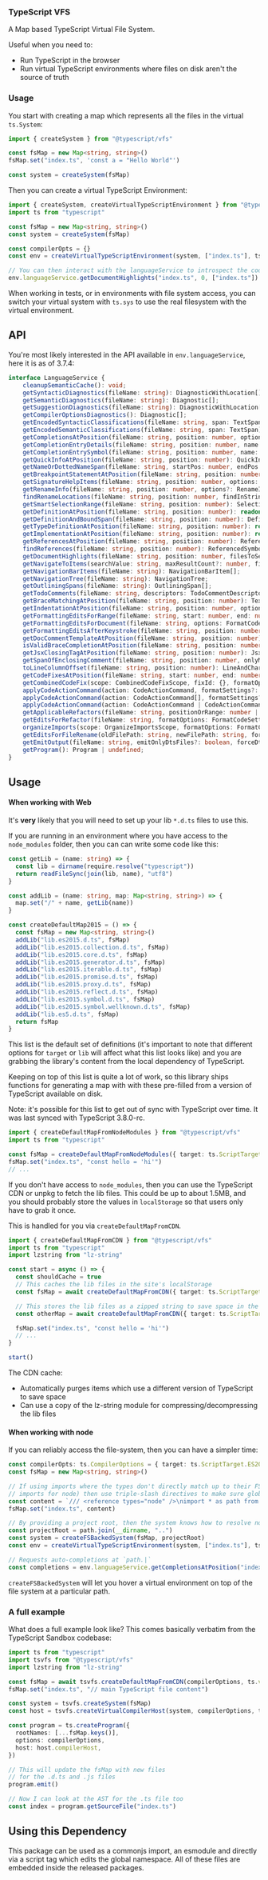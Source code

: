 ### TypeScript VFS

A Map based TypeScript Virtual File System.

Useful when you need to:

- Run TypeScript in the browser
- Run virtual TypeScript environments where files on disk aren't the source of truth

### Usage

You start with creating a map which represents all the files in the virtual `ts.System`:

```ts
import { createSystem } from "@typescript/vfs"

const fsMap = new Map<string, string>()
fsMap.set("index.ts", 'const a = "Hello World"')

const system = createSystem(fsMap)
```

Then you can create a virtual TypeScript Environment:

```ts
import { createSystem, createVirtualTypeScriptEnvironment } from "@typescript/vfs"
import ts from "typescript"

const fsMap = new Map<string, string>()
const system = createSystem(fsMap)

const compilerOpts = {}
const env = createVirtualTypeScriptEnvironment(system, ["index.ts"], ts, compilerOpts)

// You can then interact with the languageService to introspect the code
env.languageService.getDocumentHighlights("index.ts", 0, ["index.ts"])
```

When working in tests, or in environments with file system access, you can switch your virtual system with `ts.sys` to use the real filesystem with the virtual environment.

## API

You're most likely interested in the API available in `env.languageService`, here it is as of 3.7.4:

<!-- prettier-ignore-start -->

```ts
interface LanguageService {
    cleanupSemanticCache(): void;
    getSyntacticDiagnostics(fileName: string): DiagnosticWithLocation[];
    getSemanticDiagnostics(fileName: string): Diagnostic[];
    getSuggestionDiagnostics(fileName: string): DiagnosticWithLocation[];
    getCompilerOptionsDiagnostics(): Diagnostic[];
    getEncodedSyntacticClassifications(fileName: string, span: TextSpan): Classifications;
    getEncodedSemanticClassifications(fileName: string, span: TextSpan): Classifications;
    getCompletionsAtPosition(fileName: string, position: number, options: GetCompletionsAtPositionOptions | undefined): WithMetadata<CompletionInfo> | undefined;
    getCompletionEntryDetails(fileName: string, position: number, name: string, formatOptions: FormatCodeOptions | FormatCodeSettings | undefined, source: string | undefined, preferences: UserPreferences | undefined): CompletionEntryDetails | undefined;
    getCompletionEntrySymbol(fileName: string, position: number, name: string, source: string | undefined): Symbol | undefined;
    getQuickInfoAtPosition(fileName: string, position: number): QuickInfo | undefined;
    getNameOrDottedNameSpan(fileName: string, startPos: number, endPos: number): TextSpan | undefined;
    getBreakpointStatementAtPosition(fileName: string, position: number): TextSpan | undefined;
    getSignatureHelpItems(fileName: string, position: number, options: SignatureHelpItemsOptions | undefined): SignatureHelpItems | undefined;
    getRenameInfo(fileName: string, position: number, options?: RenameInfoOptions): RenameInfo;
    findRenameLocations(fileName: string, position: number, findInStrings: boolean, findInComments: boolean, providePrefixAndSuffixTextForRename?: boolean): readonly RenameLocation[] | undefined;
    getSmartSelectionRange(fileName: string, position: number): SelectionRange;
    getDefinitionAtPosition(fileName: string, position: number): readonly DefinitionInfo[] | undefined;
    getDefinitionAndBoundSpan(fileName: string, position: number): DefinitionInfoAndBoundSpan | undefined;
    getTypeDefinitionAtPosition(fileName: string, position: number): readonly DefinitionInfo[] | undefined;
    getImplementationAtPosition(fileName: string, position: number): readonly ImplementationLocation[] | undefined;
    getReferencesAtPosition(fileName: string, position: number): ReferenceEntry[] | undefined;
    findReferences(fileName: string, position: number): ReferencedSymbol[] | undefined;
    getDocumentHighlights(fileName: string, position: number, filesToSearch: string[]): DocumentHighlights[] | undefined;
    getNavigateToItems(searchValue: string, maxResultCount?: number, fileName?: string, excludeDtsFiles?: boolean): NavigateToItem[];
    getNavigationBarItems(fileName: string): NavigationBarItem[];
    getNavigationTree(fileName: string): NavigationTree;
    getOutliningSpans(fileName: string): OutliningSpan[];
    getTodoComments(fileName: string, descriptors: TodoCommentDescriptor[]): TodoComment[];
    getBraceMatchingAtPosition(fileName: string, position: number): TextSpan[];
    getIndentationAtPosition(fileName: string, position: number, options: EditorOptions | EditorSettings): number;
    getFormattingEditsForRange(fileName: string, start: number, end: number, options: FormatCodeOptions | FormatCodeSettings): TextChange[];
    getFormattingEditsForDocument(fileName: string, options: FormatCodeOptions | FormatCodeSettings): TextChange[];
    getFormattingEditsAfterKeystroke(fileName: string, position: number, key: string, options: FormatCodeOptions | FormatCodeSettings): TextChange[];
    getDocCommentTemplateAtPosition(fileName: string, position: number): TextInsertion | undefined;
    isValidBraceCompletionAtPosition(fileName: string, position: number, openingBrace: number): boolean;
    getJsxClosingTagAtPosition(fileName: string, position: number): JsxClosingTagInfo | undefined;
    getSpanOfEnclosingComment(fileName: string, position: number, onlyMultiLine: boolean): TextSpan | undefined;
    toLineColumnOffset(fileName: string, position: number): LineAndCharacter;
    getCodeFixesAtPosition(fileName: string, start: number, end: number, errorCodes: readonly number[], formatOptions: FormatCodeSettings, preferences: UserPreferences): readonly CodeFixAction[];
    getCombinedCodeFix(scope: CombinedCodeFixScope, fixId: {}, formatOptions: FormatCodeSettings, preferences: UserPreferences): CombinedCodeActions;
    applyCodeActionCommand(action: CodeActionCommand, formatSettings?: FormatCodeSettings): Promise<ApplyCodeActionCommandResult>;
    applyCodeActionCommand(action: CodeActionCommand[], formatSettings?: FormatCodeSettings): Promise<ApplyCodeActionCommandResult[]>;
    applyCodeActionCommand(action: CodeActionCommand | CodeActionCommand[], formatSettings?: FormatCodeSettings): Promise<ApplyCodeActionCommandResult | ApplyCodeActionCommandResult[]>;
    getApplicableRefactors(fileName: string, positionOrRange: number | TextRange, preferences: UserPreferences | undefined): ApplicableRefactorInfo[];
    getEditsForRefactor(fileName: string, formatOptions: FormatCodeSettings, positionOrRange: number | TextRange, refactorName: string, actionName: string, preferences: UserPreferences | undefined): RefactorEditInfo | undefined;
    organizeImports(scope: OrganizeImportsScope, formatOptions: FormatCodeSettings, preferences: UserPreferences | undefined): readonly FileTextChanges[];
    getEditsForFileRename(oldFilePath: string, newFilePath: string, formatOptions: FormatCodeSettings, preferences: UserPreferences | undefined): readonly FileTextChanges[];
    getEmitOutput(fileName: string, emitOnlyDtsFiles?: boolean, forceDtsEmit?: boolean): EmitOutput;
    getProgram(): Program | undefined;
}
```
<!-- prettier-ignore-end -->

## Usage

#### When working with Web

It's **very** likely that you will need to set up your lib `*.d.ts` files to use this.

If you are running in an environment where you have access to the `node_modules` folder, then you can can write some code like this:

```ts
const getLib = (name: string) => {
  const lib = dirname(require.resolve("typescript"))
  return readFileSync(join(lib, name), "utf8")
}

const addLib = (name: string, map: Map<string, string>) => {
  map.set("/" + name, getLib(name))
}

const createDefaultMap2015 = () => {
  const fsMap = new Map<string, string>()
  addLib("lib.es2015.d.ts", fsMap)
  addLib("lib.es2015.collection.d.ts", fsMap)
  addLib("lib.es2015.core.d.ts", fsMap)
  addLib("lib.es2015.generator.d.ts", fsMap)
  addLib("lib.es2015.iterable.d.ts", fsMap)
  addLib("lib.es2015.promise.d.ts", fsMap)
  addLib("lib.es2015.proxy.d.ts", fsMap)
  addLib("lib.es2015.reflect.d.ts", fsMap)
  addLib("lib.es2015.symbol.d.ts", fsMap)
  addLib("lib.es2015.symbol.wellknown.d.ts", fsMap)
  addLib("lib.es5.d.ts", fsMap)
  return fsMap
}
```

This list is the default set of definitions (it's important to note that different options for `target` or `lib` will affect what this list looks like) and you are grabbing the library's content from the local dependency of TypeScript.

Keeping on top of this list is quite a lot of work, so this library ships functions for generating a map with with these pre-filled from a version of TypeScript available on disk.

Note: it's possible for this list to get out of sync with TypeScript over time. It was last synced with TypeScript 3.8.0-rc.

```ts
import { createDefaultMapFromNodeModules } from "@typescript/vfs"
import ts from "typescript"

const fsMap = createDefaultMapFromNodeModules({ target: ts.ScriptTarget.ES2015 })
fsMap.set("index.ts", "const hello = 'hi'")
// ...
```

If you don't have access to `node_modules`, then you can use the TypeScript CDN or unpkg to fetch the lib files. This could be up to about 1.5MB, and you should probably store the values in `localStorage` so that users only have to grab it once.

This is handled for you via `createDefaultMapFromCDN`.

```ts
import { createDefaultMapFromCDN } from "@typescript/vfs"
import ts from "typescript"
import lzstring from "lz-string"

const start = async () => {
  const shouldCache = true
  // This caches the lib files in the site's localStorage
  const fsMap = await createDefaultMapFromCDN({ target: ts.ScriptTarget.ES2015 }, "3.7.3", shouldCache, ts)

  // This stores the lib files as a zipped string to save space in the cache
  const otherMap = await createDefaultMapFromCDN({ target: ts.ScriptTarget.ES2015 }, "3.7.3", shouldCache, ts, lzstring)

  fsMap.set("index.ts", "const hello = 'hi'")
  // ...
}

start()
```

The CDN cache:

- Automatically purges items which use a different version of TypeScript to save space
- Can use a copy of the lz-string module for compressing/decompressing the lib files

#### When working with node

If you can reliably access the file-system, then you can have a simpler time:

```ts
const compilerOpts: ts.CompilerOptions = { target: ts.ScriptTarget.ES2016, esModuleInterop: true }
const fsMap = new Map<string, string>()

// If using imports where the types don't directly match up to their FS representation (like the
// imports for node) then use triple-slash directives to make sure globals are set up first.
const content = `/// <reference types="node" />\nimport * as path from 'path';\npath.`
fsMap.set("index.ts", content)

// By providing a project root, then the system knows how to resolve node_modules correctly
const projectRoot = path.join(__dirname, "..")
const system = createFSBackedSystem(fsMap, projectRoot)
const env = createVirtualTypeScriptEnvironment(system, ["index.ts"], ts, compilerOpts)

// Requests auto-completions at `path.|`
const completions = env.languageService.getCompletionsAtPosition("index.ts", content.length, {})
```

`createFSBackedSystem` will let you hover a virtual environment on top of the file system at a particular path.

### A full example

What does a full example look like? This comes basically verbatim from the TypeScript Sandbox codebase:

```ts
import ts from "typescript"
import tsvfs from "@typescript/vfs"
import lzstring from "lz-string"

const fsMap = await tsvfs.createDefaultMapFromCDN(compilerOptions, ts.version, true, ts, lzstring)
fsMap.set("index.ts", "// main TypeScript file content")

const system = tsvfs.createSystem(fsMap)
const host = tsvfs.createVirtualCompilerHost(system, compilerOptions, ts)

const program = ts.createProgram({
  rootNames: [...fsMap.keys()],
  options: compilerOptions,
  host: host.compilerHost,
})

// This will update the fsMap with new files
// for the .d.ts and .js files
program.emit()

// Now I can look at the AST for the .ts file too
const index = program.getSourceFile("index.ts")
```

## Using this Dependency

This package can be used as a commonjs import, an esmodule and directly via a script tag which edits the global namespace. All of these files are embedded inside the released packages.
